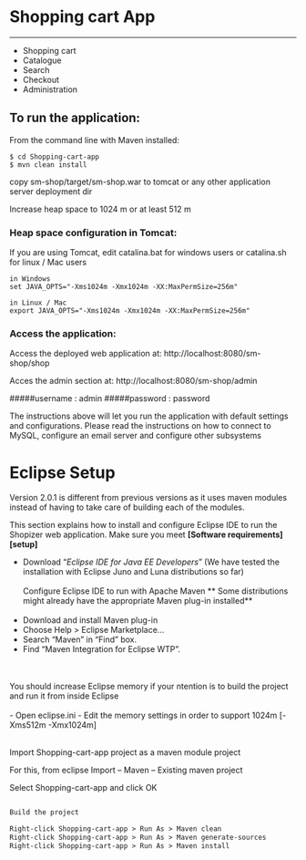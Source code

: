 # Shopping cart App
-------------------

- Shopping cart
- Catalogue
- Search
- Checkout
- Administration

To run the application:
-------------------	
From the command line with Maven installed:

	$ cd Shopping-cart-app
	$ mvn clean install
	


copy sm-shop/target/sm-shop.war to tomcat or any other application server deployment dir

Increase heap space to 1024 m or at least 512 m

### Heap space configuration in Tomcat:


If you are using Tomcat, edit catalina.bat for windows users or catalina.sh for linux / Mac users

	in Windows
	set JAVA_OPTS="-Xms1024m -Xmx1024m -XX:MaxPermSize=256m" 
	
	in Linux / Mac
	export JAVA_OPTS="-Xms1024m -Xmx1024m -XX:MaxPermSize=256m" 


### Access the application:


Access the deployed web application at: http://localhost:8080/sm-shop/shop

Acces the admin section at: http://localhost:8080/sm-shop/admin

#####username : admin
#####password : password

The instructions above will let you run the application with default settings and configurations.
Please read the instructions on how to connect to MySQL, configure an email server and configure other subsystems

# Eclipse Setup

Version 2.0.1 is different from previous versions as it uses maven modules instead of having to take care of building each of the modules.

This section explains how to install and configure Eclipse IDE to run the Shopizer web application. Make sure you meet **[Software requirements][setup]**

- Download “*Eclipse IDE for Java EE Developers*” (We have tested the installation with Eclipse Juno and Luna distributions so far) <br/><br/>
Configure Eclipse IDE to run with Apache Maven ** Some distributions might already have the appropriate Maven plug-in installed**<br/><br/>
- Download and install Maven plug-in
- Choose Help > Eclipse Marketplace…
- Search “Maven” in “Find” box.
- Find “Maven Integration for Eclipse WTP”.
<br/>
<br/>
You should increase Eclipse memory if your ntention is to build the project and run it from inside Eclipse
<br/>
<br/>
- Open eclipse.ini
- Edit the memory settings in order to support 1024m [-Xms512m -Xmx1024m]
<br/>
<br/>


Import Shopping-cart-app project as a maven module project

For this, from eclipse Import – Maven – Existing maven project

Select Shopping-cart-app and click OK

```xml

Build the project

Right-click Shopping-cart-app > Run As > Maven clean
Right-click Shopping-cart-app > Run As > Maven generate-sources
Right-click Shopping-cart-app > Run As > Maven install

```


